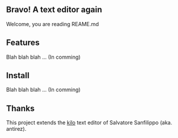 ## Bravo! A text editor again
Welcome, you are reading REAME.md

## Features
Blah blah blah ... (In comming)

## Install
Blah blah blah ... (In comming)

## Thanks
This project extends the [kilo](https://github.com/antirez/kilo) text editor of 
Salvatore Sanfilippo (aka. antirez).
